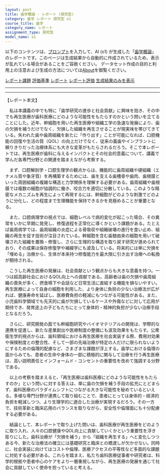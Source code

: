 ```yaml
---
layout: post
title: 歯学概論 - レポート (探究型)
category: 歯学 レポート 探究型 o1
course_title: 歯学
category_name: レポート
assignment_type: 探究型
model_name: o1
---
```


以下のコンテンツは、[プロンプト](https://github.com/takedatoshiyuki/synthetic_assignments/tree/main/generated/歯学/o1/prompt_レポート-探究型.md)を入力して、AI (o1) が生成した「[歯学概論](/contents/歯学/)」のレポートです。このページは生成結果から自動的に作成されているため、表示が乱れている場合があることをご容赦ください。
データセット作成の目的と利用上の注意および生成の方法については[About](/About)を御覧ください。

[レポート課題](../レポート課題-探究型)
[評価基準](../評価基準-探究型)
[レポート](../レポート-探究型)
[レポート評価](../レポート評価-探究型)
[生成結果のみを表示](https://github.com/takedatoshiyuki/synthetic_assignments/tree/main/generated/歯学/o1/レポート-探究型.md)
  

***
***
  
【レポート本文】

　私は本講義の中でも特に「歯学研究の進歩と社会貢献」に興味を抱き、その中でも再生医療が歯科医療にどのような可能性をもたらすのかという問いを立てることにした。近年、幹細胞を用いた再生医療や組織工学の急速な発展により、歯の欠損を補うだけでなく、欠損した組織を再生させることが現実味を帯びてきている。失われた歯や歯周組織を新たに「作り出す」ことが可能になれば、口腔機能の回復や生活の質（QOL）の向上だけでなく、従来の義歯やインプラントに頼りきりだった治療体系にも大きな変革がもたらされるだろう。そこで本レポートでは、再生医療が歯科に与えるインパクトとその社会的意義について、講義で学んだ各専門分野との関連を踏まえながら考察する。

　まず、口腔解剖学・口腔生理学の観点からは、機能的に歯周組織や硬組織（エナメル質や象牙質）を再構築するためには、歯を支える歯槽骨や歯肉、歯根膜といった周囲組織の複雑な構造と力学関係を理解する必要がある。歯周組織や歯根膜では複数の細胞が協調的に働き、咬合力を適切に分散している。このような精密なメカニズムを再生によって再現するには、幹細胞がどのような刺激でどのように分化し、どの程度まで生理機能を保持できるかを見極めることが重要となる。

　また、口腔病理学の視点では、細胞レベルで病的変化が起こった場合、その異常をいかに早期に発見し、修復過程を正常化に導くかという課題がある。たとえば歯周病学では、歯周組織の炎症による骨吸収や組織破壊の進行を食い止め、組織の再生を促す技術が注目されている。幹細胞を含む歯髄由来の細胞を用いて破壊された組織を置換・修復し、さらに生理的な構造を取り戻す研究が進められており、その成果は保存修復学や補綴学にも波及している。将来的には単に欠損を「埋める」治療から、生体が本来持つ修復能力を最大限に引き出す治療への転換が期待される。

　こうした再生医療の発展は、社会貢献という観点からも大きな意義を持つ。一つは超高齢社会におけるQOL向上への貢献である。高齢者は歯の欠損や歯周組織の喪失が多く、摂食嚥下や会話など日常生活に直結する機能を損ないやすい。再生医療によって自身の細胞を利用した、より身体に負担の少ない治療法が広がれば、健康寿命を延ばし、医療費負担の軽減にもつながる可能性がある。また、小児歯科学領域でも先天的に歯が欠損しているケースや外傷などに対して応用が期待でき、発育途上の子どもたちにとって身体的・精神的負担が少ない治療手段となるだろう。

　さらに、研究開発の面でも幹細胞研究やバイオマテリアルの開発は、学際的な連携を促進し、新たな産業創出や医療制度の整備にも波及効果をもたらす。公衆衛生学的視点からは、歯科領域における再生医療を社会実装する際、費用対効果や保険制度との整合性、そして一部の先端治療が特定の人だけに限られないようにするための倫理的配慮など、さまざまな課題が浮上する。歯学における倫理の面からみても、患者の生命や身体の一部に積極的に関与して治療を行う再生医療は、高い説明責任とインフォームド・コンセントの重要性を改めて強調する分野である。

　以上の考察を踏まえると、「再生医療は歯科医療にどのような可能性をもたらすのか」という問いに対する答えは、単に歯の欠損を補う手段の拡充にとどまらず、歯科医療のパラダイムシフトにつながる大きな可能性を秘めているといえる。多様な専門分野が連携して取り組むことで、患者にとっては身体的・経済的負担を軽減しつつ、より生理学的に適合した治療が実現するだろう。その一方で、技術革新と臨床応用のバランスを取りながら、安全性や倫理面にも十分配慮する必要がある。

　結論として、本レポートで取り上げた問いは、歯科医療が再生医療をどのように取り入れ、人々の口腔健康やQOL向上に貢献していくかという重要性を浮き彫りにした。歯科治療が「欠損を補う」から「組織を再生する」へと変化しつつある今、新たな治療法の確立には基礎研究と臨床との橋渡しが欠かせない。同時に、社会実装に向けてはコストや倫理、医療アクセスの平等性など多面的な課題に対処する必要がある。これらを踏まえ、私たち歯科医療従事者や研究者は、科学的根拠や患者中心のケアをより一層重視しながら、再生医療の発展を通じて社会に貢献していく使命を担っていると考える。
